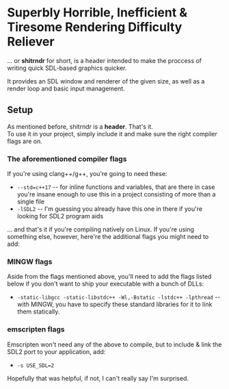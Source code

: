 # Superbly Horrible, Inefficient & Tiresome Rendering Difficulty Reliever
... or **shitrndr** for short, is a header intended to make the proccess of writing quick SDL-based graphics quicker.

It provides an SDL window and renderer of the given size, as well as a render loop and basic input management.

## Setup
As mentioned before, shitrndr is a **header**. That's it.  
To use it in your project, simply include it and make sure the right compiler flags are on.

### The aforementioned compiler flags
If you're using clang++/g++, you're going to need these:
- `--std=c++17` -- for inline functions and variables, that are there in case you're insane enough to use this in a project consisting of more than a single file
- `-lSDL2` -- I'm guessing you already have this one in there if you're looking for SDL2 program aids

... and that's it if you're compiling natively on Linux. If you're using something else, however, here're the additional flags you might need to add:
### MINGW flags
Aside from the flags mentioned above, you'll need to add the flags listed below if you don't want to ship your executable with a bunch of DLLs:
- `-static-libgcc -static-libstdc++ -Wl,-Bstatic -lstdc++ -lpthread` -- with MINGW, you have to specify these standard libraries for it to link them statically.
### emscripten flags
Emscripten won't need any of the above to compile, but to include & link the SDL2 port to your application, add:
- `-s USE_SDL=2`

Hopefully that was helpful, if not, I can't really say I'm surprised.
